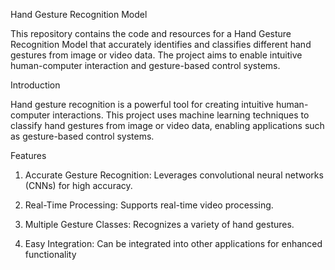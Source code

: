 Hand Gesture Recognition Model

This repository contains the code and resources for a Hand Gesture Recognition Model that accurately identifies and classifies different hand gestures from image or video data. The project aims to enable intuitive human-computer interaction and gesture-based control systems.

Introduction

Hand gesture recognition is a powerful tool for creating intuitive human-computer interactions. This project uses machine learning techniques to classify hand gestures from image or video data, enabling applications such as gesture-based control systems.

Features
1. Accurate Gesture Recognition: Leverages convolutional neural networks (CNNs) for high accuracy.

2. Real-Time Processing: Supports real-time video processing.

3. Multiple Gesture Classes: Recognizes a variety of hand gestures.

4. Easy Integration: Can be integrated into other applications for enhanced functionality
